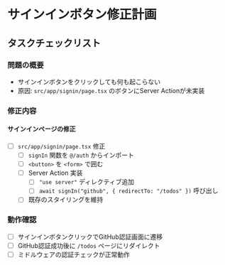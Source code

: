 # サインインボタン修正計画

## タスクチェックリスト

### 問題の概要

- サインインボタンをクリックしても何も起こらない
- 原因: `src/app/signin/page.tsx` のボタンにServer Actionが未実装

### 修正内容

#### サインインページの修正

- [ ] `src/app/signin/page.tsx` 修正
  - [ ] `signIn` 関数を `@/auth` からインポート
  - [ ] `<button>` を `<form>` で囲む
  - [ ] Server Action 実装
    - [ ] `"use server"` ディレクティブ追加
    - [ ] `await signIn("github", { redirectTo: "/todos" })` 呼び出し
  - [ ] 既存のスタイリングを維持

### 動作確認

- [ ] サインインボタンクリックでGitHub認証画面に遷移
- [ ] GitHub認証成功後に `/todos` ページにリダイレクト
- [ ] ミドルウェアの認証チェックが正常動作
